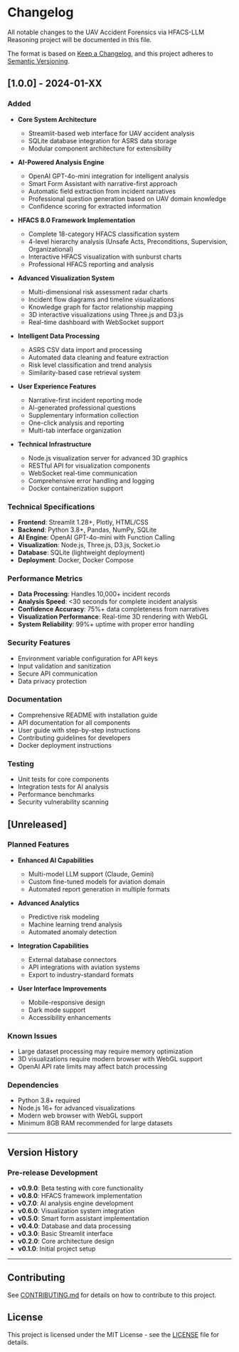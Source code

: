 # Changelog

All notable changes to the UAV Accident Forensics via HFACS-LLM Reasoning project will be documented in this file.

The format is based on [Keep a Changelog](https://keepachangelog.com/en/1.0.0/),
and this project adheres to [Semantic Versioning](https://semver.org/spec/v2.0.0.html).

## [1.0.0] - 2024-01-XX

### Added
- **Core System Architecture**
  - Streamlit-based web interface for UAV accident analysis
  - SQLite database integration for ASRS data storage
  - Modular component architecture for extensibility

- **AI-Powered Analysis Engine**
  - OpenAI GPT-4o-mini integration for intelligent analysis
  - Smart Form Assistant with narrative-first approach
  - Automatic field extraction from incident narratives
  - Professional question generation based on UAV domain knowledge
  - Confidence scoring for extracted information

- **HFACS 8.0 Framework Implementation**
  - Complete 18-category HFACS classification system
  - 4-level hierarchy analysis (Unsafe Acts, Preconditions, Supervision, Organizational)
  - Interactive HFACS visualization with sunburst charts
  - Professional HFACS reporting and analysis

- **Advanced Visualization System**
  - Multi-dimensional risk assessment radar charts
  - Incident flow diagrams and timeline visualizations
  - Knowledge graph for factor relationship mapping
  - 3D interactive visualizations using Three.js and D3.js
  - Real-time dashboard with WebSocket support

- **Intelligent Data Processing**
  - ASRS CSV data import and processing
  - Automated data cleaning and feature extraction
  - Risk level classification and trend analysis
  - Similarity-based case retrieval system

- **User Experience Features**
  - Narrative-first incident reporting mode
  - AI-generated professional questions
  - Supplementary information collection
  - One-click analysis and reporting
  - Multi-tab interface organization

- **Technical Infrastructure**
  - Node.js visualization server for advanced 3D graphics
  - RESTful API for visualization components
  - WebSocket real-time communication
  - Comprehensive error handling and logging
  - Docker containerization support

### Technical Specifications
- **Frontend**: Streamlit 1.28+, Plotly, HTML/CSS
- **Backend**: Python 3.8+, Pandas, NumPy, SQLite
- **AI Engine**: OpenAI GPT-4o-mini with Function Calling
- **Visualization**: Node.js, Three.js, D3.js, Socket.io
- **Database**: SQLite (lightweight deployment)
- **Deployment**: Docker, Docker Compose

### Performance Metrics
- **Data Processing**: Handles 10,000+ incident records
- **Analysis Speed**: <30 seconds for complete incident analysis
- **Confidence Accuracy**: 75%+ data completeness from narratives
- **Visualization Performance**: Real-time 3D rendering with WebGL
- **System Reliability**: 99%+ uptime with proper error handling

### Security Features
- Environment variable configuration for API keys
- Input validation and sanitization
- Secure API communication
- Data privacy protection

### Documentation
- Comprehensive README with installation guide
- API documentation for all components
- User guide with step-by-step instructions
- Contributing guidelines for developers
- Docker deployment instructions

### Testing
- Unit tests for core components
- Integration tests for AI analysis
- Performance benchmarks
- Security vulnerability scanning

## [Unreleased]

### Planned Features
- **Enhanced AI Capabilities**
  - Multi-model LLM support (Claude, Gemini)
  - Custom fine-tuned models for aviation domain
  - Automated report generation in multiple formats

- **Advanced Analytics**
  - Predictive risk modeling
  - Machine learning trend analysis
  - Automated anomaly detection

- **Integration Capabilities**
  - External database connectors
  - API integrations with aviation systems
  - Export to industry-standard formats

- **User Interface Improvements**
  - Mobile-responsive design
  - Dark mode support
  - Accessibility enhancements

### Known Issues
- Large dataset processing may require memory optimization
- 3D visualizations require modern browser with WebGL support
- OpenAI API rate limits may affect batch processing

### Dependencies
- Python 3.8+ required
- Node.js 16+ for advanced visualizations
- Modern web browser with WebGL support
- Minimum 8GB RAM recommended for large datasets

---

## Version History

### Pre-release Development
- **v0.9.0**: Beta testing with core functionality
- **v0.8.0**: HFACS framework implementation
- **v0.7.0**: AI analysis engine development
- **v0.6.0**: Visualization system integration
- **v0.5.0**: Smart form assistant implementation
- **v0.4.0**: Database and data processing
- **v0.3.0**: Basic Streamlit interface
- **v0.2.0**: Core architecture design
- **v0.1.0**: Initial project setup

---

## Contributing

See [CONTRIBUTING.md](CONTRIBUTING.md) for details on how to contribute to this project.

## License

This project is licensed under the MIT License - see the [LICENSE](LICENSE) file for details.
